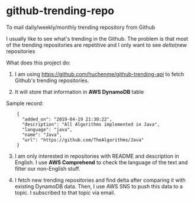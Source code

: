 # github-trending-repo
To mail daily/weekly/monthly trending repository from Github


I usually like to see what's trending in the Github. The problem is that most of the trending repositories are repetitive and I only want to see _delta_(new repositories


What does this project do:

1. I am using https://github.com/huchenme/github-trending-api to fetch Github's trending repositories.

2. It will store that information in **AWS DynamoDB** table

  Sample record:

        {
          "added_on": "2019-04-19 21:30:22",
          "description": "All Algorithms implemented in Java",
          "language": "java",
          "name": "Java",
          "url": "https://github.com/TheAlgorithms/Java"
        }

3. I am only interested in repositories with README and description in English. I use **AWS Comprehend** to check the language of the text and filter our non-English stuff.

4. I fetch new trending repositories and find delta after comparing it with existing DynamoDB data. Then, I use AWS SNS to push this data to a topic. I subscribed to that topic via email.
